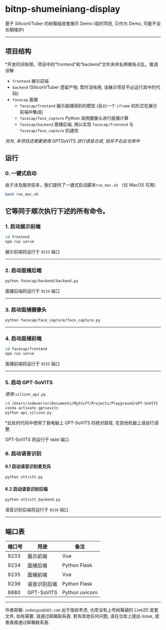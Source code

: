 # bitnp-shumeiniang-display
基于 SiliconVTuber 的树莓娘皮套展示 Demo (临时项目, 只作为 Demo, 可能不会长期维护)

---

## 项目结构
*开发时间有限，项目中的“frontend”和“backend”文件夹命名稍微有点乱，敬请谅解

- `frontend` 展示前端
- `backend` (SiliconVTuber 遗留产物, 暂时没啥用, 该展示项目不必运行其中的代码)
- `facecap` 面捕
  - `facecap/frontend` 展示面捕得到的模型 (会以一个 `iframe` 的形式在展示前端中集成)
  - `facecap/face_capture` Python 调用摄像头进行面捕计算
  - `facecap/backend` 面捕后端, 用以实现 `facecap/frontend` 与 `facecap/face_capture` 的通信

_另外, 本项目还需要使用 GPTSoVITS 进行语音合成, 但并不在此仓库中_

## 运行

### 0. 一键式启动
由于涉及服务较多，我们提供了一键式启动脚本`run_mac.sh` （仅 MacOS 可用）
``` bash
bash run_mac.sh
```
它等同于顺次执行下述的所有命令。
---

### 1. 启动展示前端
``` bash
cd frontend
npm run serve
```

展示前端将运行于 `9233` 端口

---

### 2. 启动面捕后端
``` bash
python facecap/backend/backend.py
```

面捕后端将运行于 `9234` 端口

---

### 3. 启动面捕摄像头
``` bash
python facecap/face_capture/face_capture.py
```

---

### 4. 启动面捕前端
``` bash
cd facecap/frontend
npm run serve
```

面捕前端将运行于 `9235` 端口

---

### 5. 启动 GPT-SoVITS
_使用 `silicon_api.py`_
``` bash
cd /Users/indexerror/Documents/MyStuff/Projects/Playground/GPT-SoVITS
conda activate gptsovits
python api_silicon.py
```
*此处的代码中使用了我电脑上 GPT-SoVITS 的绝对路径, 在其他机器上请自行调整.

GPT-SoVITS 将运行于 `9880` 端口

### 6. 启动语音识别
#### 6.1 启动语音识别麦克风
``` bash
python stt/stt.py
```

#### 6.2 启动语音识别后端
``` bash
python stt/stt_backend.py
```

语音识别后端将运行于 `9236` 端口

---

## 端口表
| 端口号 | 用途 | 备注 |
|--------|------|------|
| 9233 | 展示前端 | Vue |
| 9234 | 面捕后端 | Python Flask |
| 9235 | 面捕前端 | Vue |
| 9236 | 语音识别后端 | Python Flask |
| 9880 | GPT-SoVITS | Python uvicorn |

---
作者邮箱: `indexguo@163.com`
出于版权考虑, 仓库没有上传树莓娘的 Live2D 皮套文件, 如有需要, 请通过邮箱联系我.
若有其他任何问题, 请在仓库上提出 issue, 或者直接通过邮箱联系我.